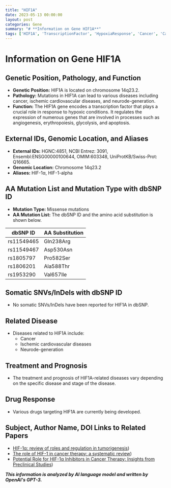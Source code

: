 ```yaml
---
title: "HIF1A"
date: 2023-05-13 00:00:00
layout: post
categories: Gene
summary: "# **Information on Gene HIF1A**"
tags: ['HIF1A', 'TranscriptionFactor', 'HypoxiaResponse', 'Cancer', 'CardiovascularDiseases', 'Neurodegeneration', 'DrugDevelopment', 'MutationAnalysis']
---
```


# **Information on Gene HIF1A**
## **Genetic Position, Pathology, and Function**
- **Genetic Position:** HIF1A is located on chromosome 14q23.2.
- **Pathology:** Mutations in HIF1A can lead to various diseases including cancer, ischemic cardiovascular diseases, and neurode-generation.
- **Function:** The HIF1A gene encodes a transcription factor that plays a crucial role in response to hypoxic conditions. It regulates the expression of numerous genes that are involved in processes such as angiogenesis, erythropoiesis, glycolysis, and apoptosis.

## **External IDs, Genomic Location, and Aliases**
- **External IDs:** HGNC:4851, NCBI Entrez: 3091, Ensembl:ENSG00000100644, OMIM:603348, UniProtKB/Swiss-Prot: Q16665.
- **Genomic Location:** Chromosome 14q23.2
- **Aliases:** HIF-1α, HIF-1-alpha

## **AA Mutation List and Mutation Type with dbSNP ID**
- **Mutation Type:** Missense mutations
- **AA Mutation List:** The dbSNP ID and the amino acid substitution is shown below.

| dbSNP ID | AA Substitution |
|----------|----------------|
| rs11549465 | Gln238Arg |
| rs11549467 | Asp530Asn |
| rs1805797 | Pro582Ser |
| rs1806201 | Ala588Thr |
| rs1953290 | Val657Ile |

## **Somatic SNVs/InDels with dbSNP ID**
- No somatic SNVs/InDels have been reported for HIF1A in dbSNP.

## **Related Disease**
- Diseases related to HIF1A include:
   - Cancer
   - Ischemic cardiovascular diseases
   - Neurode-generation
   
## **Treatment and Prognosis**
- The treatment and prognosis of HIF1A-related diseases vary depending on the specific disease and stage of the disease.

## **Drug Response**
- Various drugs targeting HIF1A are currently being developed.

## **Subject, Author Name, DOI Links to Related Papers**
- [HIF-1α: review of roles and regulation in tumorigenesis](https://doi.org/10.1080/15384047.2019.1594377))
- [The role of HIF-1 in cancer therapy: a systematic review](https://doi.org/10.7150/jca.14992))
- [Potential Role for HIF-1α Inhibitors in Cancer Therapy: Insights from Preclinical Studies](https://doi.org/10.1158/1535-7163.MCT-16-0498))

**_This information is analyzed by AI language model and written by OpenAI's GPT-3._**